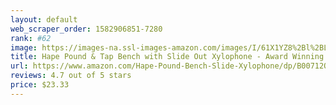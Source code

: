 ```yaml
---
layout: default 
﻿web_scraper_order: 1582906851-7280
rank: #62
image: https://images-na.ssl-images-amazon.com/images/I/61X1YZ8%2Bl%2BL.jpg
title: Hape Pound & Tap Bench with Slide Out Xylophone - Award Winning Durable Wooden…
url: https://www.amazon.com/Hape-Pound-Bench-Slide-Xylophone/dp/B00712O2D6/ref=zg_mw_toys-and-games_62?_encoding=UTF8&psc=1&refRID=R42GPHP3YME7595BC2RQ
reviews: 4.7 out of 5 stars
price: $23.33 
---
```

